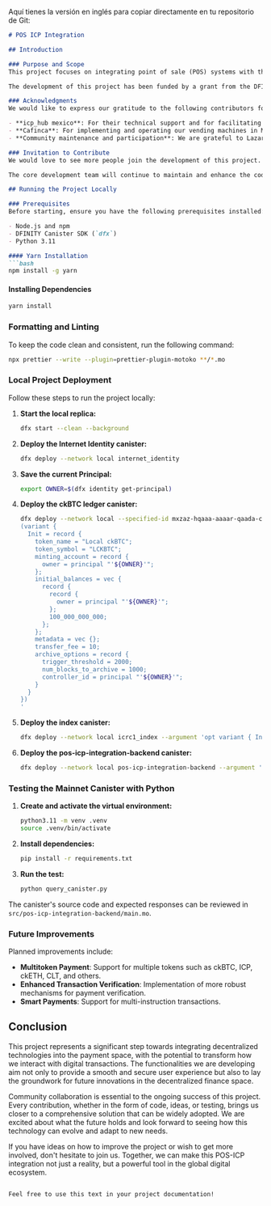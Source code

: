Aquí tienes la versión en inglés para copiar directamente en tu repositorio de Git:

```markdown
# POS ICP Integration

## Introduction

### Purpose and Scope
This project focuses on integrating point of sale (POS) systems with the Internet Computer (ICP) protocol, allowing users to make payments using multiple cryptocurrencies. The goal is to simplify and secure transactions in a decentralized environment, with advanced features such as smart payments and enhanced transaction verification.

The development of this project has been funded by a grant from the DFINITY Foundation, enabling us to innovate in the area of decentralized payments.

### Acknowledgments
We would like to express our gratitude to the following contributors for their invaluable support:

- **icp_hub mexico**: For their technical support and for facilitating community engagement, which has been crucial to the progress of the project.
- **Cafinca**: For implementing and operating our vending machines in Mexico and Chile, providing a real-world environment to test and refine our integration.
- **Community maintenance and participation**: We are grateful to Lazaro Roberto Luevano Serna and José de Jesús Bernal Muñoz for their ongoing code maintenance and active community involvement.

### Invitation to Contribute
We would love to see more people join the development of this project. The community is the driving force behind many innovations, and we are open to receiving your ideas, suggestions, and contributions. For those interested in contributing, please refer to our `CONTRIBUTING.md` file for detailed guidelines on how to get involved. Your participation will not only help improve the project but also enrich the experience for everyone involved.

The core development team will continue to maintain and enhance the code, but we always welcome fresh perspectives from new contributors. Join us in this exciting technological journey!

## Running the Project Locally

### Prerequisites
Before starting, ensure you have the following prerequisites installed:

- Node.js and npm
- DFINITY Canister SDK (`dfx`)
- Python 3.11

#### Yarn Installation
```bash
npm install -g yarn
```

#### Installing Dependencies
```bash
yarn install
```

### Formatting and Linting
To keep the code clean and consistent, run the following command:
```bash
npx prettier --write --plugin=prettier-plugin-motoko **/*.mo
```

### Local Project Deployment
Follow these steps to run the project locally:

1. **Start the local replica:**
   ```bash
   dfx start --clean --background
   ```

2. **Deploy the Internet Identity canister:**
   ```bash
   dfx deploy --network local internet_identity
   ```

3. **Save the current Principal:**
   ```bash
   export OWNER=$(dfx identity get-principal)
   ```

4. **Deploy the ckBTC ledger canister:**
   ```bash
   dfx deploy --network local --specified-id mxzaz-hqaaa-aaaar-qaada-cai icrc1_ledger --argument '
   (variant {
     Init = record {
       token_name = "Local ckBTC";
       token_symbol = "LCKBTC";
       minting_account = record {
         owner = principal "'${OWNER}'";
       };
       initial_balances = vec {
         record {
           record {
             owner = principal "'${OWNER}'";
           };
           100_000_000_000;
         };
       };
       metadata = vec {};
       transfer_fee = 10;
       archive_options = record {
         trigger_threshold = 2000;
         num_blocks_to_archive = 1000;
         controller_id = principal "'${OWNER}'";
       }
     }
   })
   '
   ```

5. **Deploy the index canister:**
   ```bash
   dfx deploy --network local icrc1_index --argument 'opt variant { Init = record { ledger_id = principal "mxzaz-hqaaa-aaaar-qaada-cai"; } }'
   ```

6. **Deploy the pos-icp-integration-backend canister:**
   ```bash
   dfx deploy --network local pos-icp-integration-backend --argument '(0)'
   ```

### Testing the Mainnet Canister with Python

1. **Create and activate the virtual environment:**
   ```bash
   python3.11 -m venv .venv
   source .venv/bin/activate
   ```

2. **Install dependencies:**
   ```bash
   pip install -r requirements.txt
   ```

3. **Run the test:**
   ```bash
   python query_canister.py
   ```

The canister's source code and expected responses can be reviewed in `src/pos-icp-integration-backend/main.mo`.

### Future Improvements
Planned improvements include:

- **Multitoken Payment**: Support for multiple tokens such as ckBTC, ICP, ckETH, CLT, and others.
- **Enhanced Transaction Verification**: Implementation of more robust mechanisms for payment verification.
- **Smart Payments**: Support for multi-instruction transactions.

## Conclusion

This project represents a significant step towards integrating decentralized technologies into the payment space, with the potential to transform how we interact with digital transactions. The functionalities we are developing aim not only to provide a smooth and secure user experience but also to lay the groundwork for future innovations in the decentralized finance space.

Community collaboration is essential to the ongoing success of this project. Every contribution, whether in the form of code, ideas, or testing, brings us closer to a comprehensive solution that can be widely adopted. We are excited about what the future holds and look forward to seeing how this technology can evolve and adapt to new needs.

If you have ideas on how to improve the project or wish to get more involved, don't hesitate to join us. Together, we can make this POS-ICP integration not just a reality, but a powerful tool in the global digital ecosystem.
```

Feel free to use this text in your project documentation!
